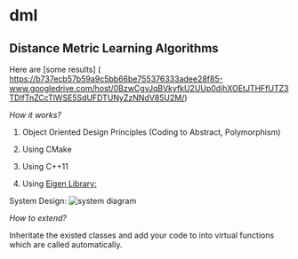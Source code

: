 # dml
## Distance Metric Learning Algorithms


Here are [some results] (
https://b737ecb57b59a9c5bb66be755376333adee28f85-www.googledrive.com/host/0BzwCgvJqBVkyfkU2UUp0djhXOEtJTHFfUTZ3TDlfTnZCcTlWSE5SdUFDTUNyZzNNdV85U2M/)



*How it works?*

1. Object Oriented Design Principles (Coding to Abstract, Polymorphism)

2. Using CMake

3. Using C++11

4. Using  [Eigen Library:](http://eigen.tuxfamily.org/index.php?title=Main_Page)


System Design: 
![system diagram](https://github.com/minhvvu/dml/blob/master/systemDesign.png "Class Diagram")


*How to extend?*

Inheritate the existed classes and add your code to into virtual functions which are called automatically.


